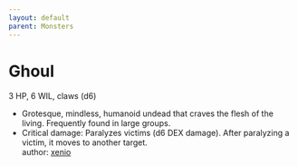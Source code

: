 ```yaml
---
layout: default
parent: Monsters 
--- 
```

# Ghoul
3 HP, 6 WIL, claws (d6)  
- Grotesque, mindless, humanoid undead that craves the flesh of the living.   Frequently found in large groups.  
- Critical damage: Paralyzes victims (d6 DEX damage).   After paralyzing a victim, it moves to another target.  
author: [xenio](https://xenioinabottle.blogspot.com/2021/02/classic-monsters-for-cairnito-part-1.html) 

